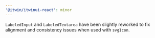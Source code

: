 ```yaml
---
'@itwin/itwinui-react': minor
---
```


`LabeledInput` and `LabeledTextarea` have been slightly reworked to fix alignment and consistency issues when used with `svgIcon`.
